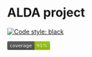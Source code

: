 # ALDA project
[![Code style: black](https://img.shields.io/badge/code%20style-black-000000.svg)](https://github.com/psf/black)
<?xml version="1.0" encoding="UTF-8"?>                                                                     
<svg xmlns="http://www.w3.org/2000/svg" width="99" height="20">                                            
    <linearGradient id="b" x2="0" y2="100%">                                                               
        <stop offset="0" stop-color="#bbb" stop-opacity=".1"/>                                             
        <stop offset="1" stop-opacity=".1"/>                                                               
    </linearGradient>                                                                                      
    <mask id="a">                                                                                          
        <rect width="99" height="20" rx="3" fill="#fff"/>                                                  
    </mask>                                                                                                
    <g mask="url(#a)">                                                                                     
        <path fill="#555" d="M0 0h63v20H0z"/>                                                              
        <path fill="#97CA00" d="M63 0h36v20H63z"/>                                                         
        <path fill="url(#b)" d="M0 0h99v20H0z"/>                                                           
    </g>                                                                                                   
    <g fill="#fff" text-anchor="middle" font-family="DejaVu Sans,Verdana,Geneva,sans-serif" font-size="11">
        <text x="31.5" y="15" fill="#010101" fill-opacity=".3">coverage</text>                             
        <text x="31.5" y="14">coverage</text>                                                              
        <text x="80" y="15" fill="#010101" fill-opacity=".3">91%</text>                                    
        <text x="80" y="14">91%</text>                                                                     
    </g>                                                                                                   
</svg>     

